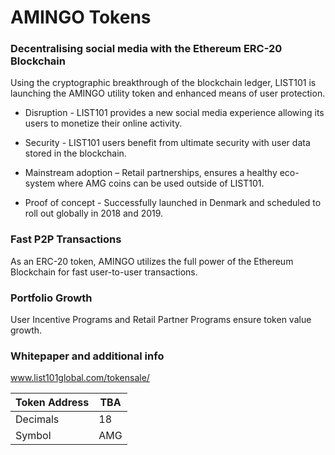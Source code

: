 # AMINGO Tokens
### Decentralising social media with the Ethereum ERC-20 Blockchain

Using the cryptographic breakthrough of the blockchain ledger, LIST101 is launching the AMINGO utility token and enhanced means of user protection.

* Disruption - LIST101 provides a new social media experience allowing its users to monetize their online activity.

* Security - LIST101 users benefit from ultimate security with user data stored in the blockchain.

* Mainstream adoption – Retail partnerships, ensures a healthy eco-system where AMG coins can be used outside of LIST101. 

* Proof of concept - Successfully launched in Denmark and scheduled to roll out globally in 2018 and 2019.


### Fast P2P Transactions

As an ERC-20 token, AMINGO utilizes the full power of the Ethereum Blockchain for fast user-to-user transactions.

### Portfolio Growth

User Incentive Programs and Retail Partner Programs ensure token value growth.

### Whitepaper and additional info

www.list101global.com/tokensale/




Token Address | TBA
------------ | -------------
Decimals | 18
Symbol | AMG

